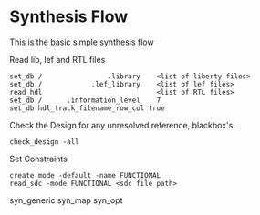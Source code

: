 # Synthesis Flow
This is the basic simple synthesis flow


Read lib, lef and RTL files
```
set_db /                .library    <list of liberty files>
set_db /            .lef_library    <list of lef files>
read_hdl                            <list of RTL files>
set_db /      .information_level    7
set_db hdl_track_filename_row_col true
```

Check the Design for any unresolved reference, blackbox's.
```
check_design -all
```
Set Constraints
```
create_mode -default -name FUNCTIONAL
read_sdc -mode FUNCTIONAL <sdc file path>
```
syn_generic
syn_map
syn_opt

